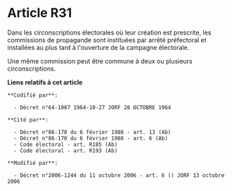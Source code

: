 # Article R31

Dans les circonscriptions électorales où leur création est prescrite, les commissions de propagande sont instituées par
arrêté préfectoral et installées au plus tard à l'ouverture de la campagne électorale.

Une même commission peut être commune à deux ou plusieurs circonscriptions.

**Liens relatifs à cet article**

	**Codifié par**:

	  - Décret n°64-1087 1964-10-27 JORF 28 OCTOBRE 1964

	**Cité par**:

	  - Décret n°86-170 du 6 février 1986 - art. 13 (Ab)
	  - Décret n°86-170 du 6 février 1986 - art. 6 (Ab)
	  - Code électoral - art. R185 (Ab)
	  - Code électoral - art. R193 (Ab)

	**Modifié par**:

	  - Décret n°2006-1244 du 11 octobre 2006 - art. 6 () JORF 13 octobre 2006
